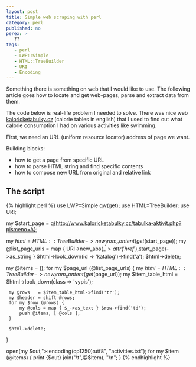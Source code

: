 ```yaml
---
layout: post
title: Simple web scraping with perl
category: perl
published: no
perex: >
   ??
tags:
   - perl
   - LWP::Simple
   - HTML::TreeBuilder
   - URI
   - Encoding
---
```

Something there is something on web that I would like to use. The following article goes how to locate and get web-pages, parse and extract data from them.

The code below is real-life problem I needed to solve. There was nice web [kaloricketabulky.cz](http://www.kaloricketabulky.cz) (calorie tables in english) that I used to find out what calorie consumption I had on various activities like swimming. 

First, we need an URL (uniform resource locator) address of page we want. 



Building blocks:

 - how to get a page from specific URL
 - how to parse HTML string and find specific contents
 - how to compose new URL from original and relative link


## The script

{% highlight perl %}
use LWP::Simple qw(get);
use HTML::TreeBuilder;
use URI;

my $start_page 
  = q{http://www.kaloricketabulky.cz/tabulka-aktivit.php?pismeno=A};

my $html = HTML::TreeBuilder->new_from_content(get($start_page));
my @list_page_urls
  = map { URI->new_abs($_->attr('href'),$start_page)->as_string }
        $html->look_down(id => 'katalog')->find('a');
$html->delete;

my @items = ();
for my $page_url (@list_page_urls) {
     my $html = HTML::TreeBuilder->new_from_content(get($page_url));
     my $item_table_html = $html->look_down(class => 'vypis');

     my @rows   = $item_table_html->find('tr');
     my $header = shift @rows;
     for my $row (@rows) {
         my @cols = map { $_->as_text } $row->find('td');
         push @items, [ @cols ];
     }

     $html->delete;
}

open(my $out,">:encoding(cp1250):utf8", "activities.txt");
for my $item (@items) {
     print {$out} join("\t",@$item), "\n";
}
{% endhighlight %}
